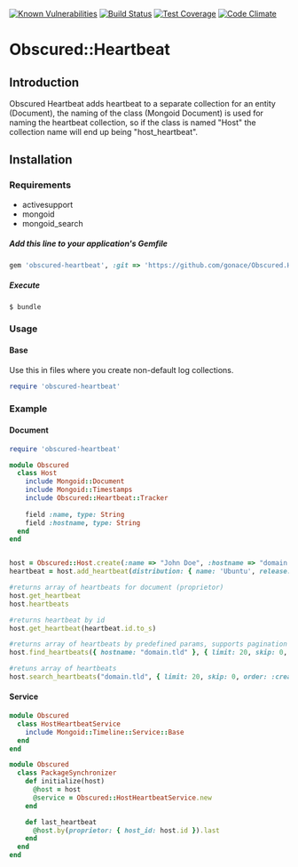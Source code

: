 <a href="https://snyk.io/test/github/gonace/obscured.heartbeat"><img src="https://snyk.io/test/github/gonace/obscured.heartbeat/badge.svg" alt="Known Vulnerabilities" data-canonical-src="https://snyk.io/test/github/gonace/obscured.heartbeat" style="max-width:100%;"></a>
[![Build Status](https://travis-ci.org/gonace/Obscured.Heartbeat.svg?branch=master)](https://travis-ci.org/gonace/Obscured.Heartbeat)
[![Test Coverage](https://codeclimate.com/github/gonace/Obscured.Heartbeat/badges/coverage.svg)](https://codeclimate.com/github/gonace/Obscured.Heartbeat)
[![Code Climate](https://codeclimate.com/github/gonace/Obscured.Heartbeat/badges/gpa.svg)](https://codeclimate.com/github/gonace/Obscured.Heartbeat)

# Obscured::Heartbeat
## Introduction
Obscured Heartbeat adds heartbeat to a separate collection for an entity (Document), the naming of the class (Mongoid Document) is used for naming the heartbeat collection, so if the class is named "Host" the collection name will end up being "host_heartbeat".

## Installation
### Requirements
- activesupport
- mongoid
- mongoid_search

##### Add this line to your application's Gemfile
```ruby
gem 'obscured-heartbeat', :git => 'https://github.com/gonace/Obscured.Heartbeat.git', :branch => 'master'
```

##### Execute
```
$ bundle
```

### Usage
#### Base
Use this in files where you create non-default log collections.
```ruby
require 'obscured-heartbeat'
```


### Example
#### Document
```ruby
require 'obscured-heartbeat'

module Obscured
  class Host
    include Mongoid::Document
    include Mongoid::Timestamps
    include Obscured::Heartbeat::Tracker
    
    field :name, type: String
    field :hostname, type: String
  end
end


host = Obscured::Host.create(:name => "John Doe", :hostname => "domain.tld")
heartbeat = host.add_heartbeat(distribution: { name: 'Ubuntu', release: '19.04', codename: 'disco', description: 'Ubuntu 19.04' }, hostname: 'host.domain.tld', ip_address: '10.0.1.1', uptime: Time.now.to_i)

#returns array of heartbeats for document (proprietor)
host.get_heartbeat
host.heartbeats

#returns heartbeat by id
host.get_heartbeat(heartbeat.id.to_s)

#returns array of heartbeats by predefined params, supports pagination
host.find_heartbeats({ hostname: "domain.tld" }, { limit: 20, skip: 0, order: :created_at.desc, only: [:id, :distrubuton, :hostname, :ip_address, :uptime, :created_at, :updated_at, :proprietor] })

#retuns array of heartbeats
host.search_heartbeats("domain.tld", { limit: 20, skip: 0, order: :created_at.desc })
```

#### Service
```ruby
module Obscured
  class HostHeartbeatService
    include Mongoid::Timeline::Service::Base
  end
end

module Obscured
  class PackageSynchronizer
    def initialize(host)
      @host = host
      @service = Obscured::HostHeartbeatService.new
    end

    def last_heartbeat
      @host.by(proprietor: { host_id: host.id }).last
    end
  end
end
```